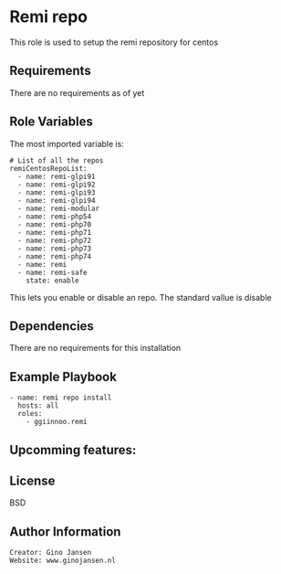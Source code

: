 Remi repo
=========

This role is used to setup the remi repository for centos

Requirements
------------

There are no requirements as of yet

Role Variables
--------------

The most imported variable is:

```
# List of all the repos
remiCentosRepoList:
  - name: remi-glpi91
  - name: remi-glpi92
  - name: remi-glpi93
  - name: remi-glpi94
  - name: remi-modular
  - name: remi-php54
  - name: remi-php70
  - name: remi-php71
  - name: remi-php72
  - name: remi-php73
  - name: remi-php74
  - name: remi
  - name: remi-safe
    state: enable
```

This lets you enable or disable an repo.
The standard vallue is disable


Dependencies
------------

There are no requirements for this installation

Example Playbook
----------------

    - name: remi repo install
      hosts: all
      roles:
        - ggiinnoo.remi

Upcomming features:
-------

License
-------

BSD

Author Information
------------------

    Creator: Gino Jansen
    Website: www.ginojansen.nl